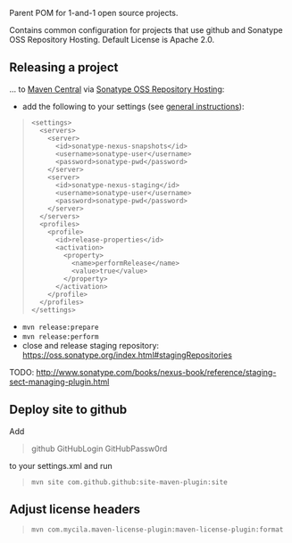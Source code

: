Parent POM for 1-and-1 open source projects. 

Contains common configuration for projects that use github and Sonatype OSS Repository Hosting.
Default License is Apache 2.0.


Releasing a project
-------------------

... to [Maven Central](http://maven.apache.org/guides/mini/guide-central-repository-upload.html ) via [Sonatype OSS Repository Hosting](https://docs.sonatype.org/display/Repository/Sonatype+OSS+Maven+Repository+Usage+Guide):

* add the following to your settings (see [general instructions](http://maven.apache.org/plugins/maven-site-plugin/examples/site-deploy-to-sourceforge.net.html)):

>     <settings>
>       <servers>
>         <server>
>           <id>sonatype-nexus-snapshots</id>
>           <username>sonatype-user</username>
>           <password>sonatype-pwd</password>
>         </server>
>         <server>
>           <id>sonatype-nexus-staging</id>
>           <username>sonatype-user</username>
>           <password>sonatype-pwd</password>
>         </server>
>       </servers>
>       <profiles>
>         <profile>
>           <id>release-properties</id>
>           <activation>
>             <property>
>               <name>performRelease</name>
>               <value>true</value>
>             </property>
>           </activation>
>         </profile>
>       </profiles>
>     </settings>

* `mvn release:prepare`
* `mvn release:perform`
* close and release staging repository: https://oss.sonatype.org/index.html#stagingRepositories

TODO: http://www.sonatype.com/books/nexus-book/reference/staging-sect-managing-plugin.html

Deploy site to github
---------------------

Add 

>   <servers>
>     <server>
>       <id>github</id>
>       <username>GitHubLogin</username>
>       <password>GitHubPassw0rd</password>
>     </server>
>   </servers>

to your settings.xml and run

>     mvn site com.github.github:site-maven-plugin:site


Adjust license headers
----------------------

>     mvn com.mycila.maven-license-plugin:maven-license-plugin:format

